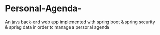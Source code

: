 # Personal-Agenda-
An java back-end web app implemented with spring boot &amp; spring security &amp; spring data in order to manage a personal agenda 

